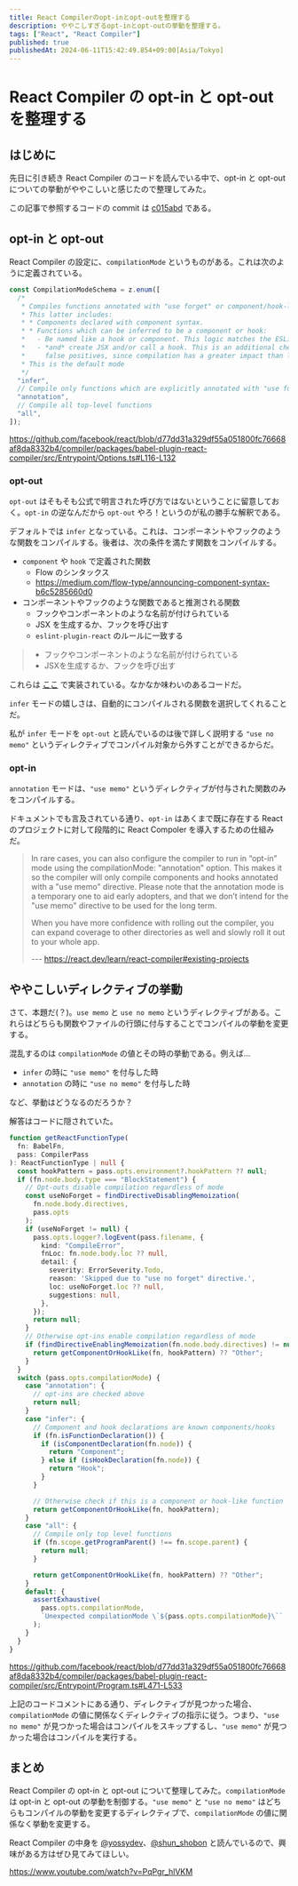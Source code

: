 ```yaml
---
title: React Compilerのopt-inとopt-outを整理する
description: ややこしすぎるopt-inとopt-outの挙動を整理する。
tags: ["React", "React Compiler"]
published: true
publishedAt: 2024-06-11T15:42:49.854+09:00[Asia/Tokyo]
---
```


# React Compiler の opt-in と opt-out を整理する

## はじめに

先日に引き続き React Compiler のコードを読んでいる中で、opt-in と opt-out についての挙動がややこしいと感じたので整理してみた。

この記事で参照するコードの commit は [c015abd](https://github.com/facebook/react/commit/c015abd9dc32e9604e992cf351f1e130fd2a0de0) である。

## opt-in と opt-out

React Compiler の設定に、`compilationMode` というものがある。これは次のように定義されている。

```ts:Options.ts
const CompilationModeSchema = z.enum([
  /*
   * Compiles functions annotated with "use forget" or component/hook-like functions.
   * This latter includes:
   * * Components declared with component syntax.
   * * Functions which can be inferred to be a component or hook:
   *   - Be named like a hook or component. This logic matches the ESLint rule.
   *   - *and* create JSX and/or call a hook. This is an additional check to help prevent
   *     false positives, since compilation has a greater impact than linting.
   * This is the default mode
   */
  "infer",
  // Compile only functions which are explicitly annotated with "use forget"
  "annotation",
  // Compile all top-level functions
  "all",
]);
```

https://github.com/facebook/react/blob/d77dd31a329df55a051800fc76668af8da8332b4/compiler/packages/babel-plugin-react-compiler/src/Entrypoint/Options.ts#L116-L132

### opt-out

`opt-out` はそもそも公式で明言された呼び方ではないということに留意しておく。`opt-in` の逆なんだから `opt-out` やろ！というのが私の勝手な解釈である。

デフォルトでは `infer` となっている。これは、コンポーネントやフックのような関数をコンパイルする。後者は、次の条件を満たす関数をコンパイルする。

- `component` や `hook` で定義された関数
  - Flow のシンタックス
  - https://medium.com/flow-type/announcing-component-syntax-b6c5285660d0
- コンポーネントやフックのような関数であると推測される関数
  - フックやコンポーネントのような名前が付けられている
  - JSX を生成するか、フックを呼び出す
  - `eslint-plugin-react` のルールに一致する

> - フックやコンポーネントのような名前が付けられている
> - JSXを生成するか、フックを呼び出す

これらは [ここ](https://github.com/facebook/react/blob/d77dd31a329df55a051800fc76668af8da8332b4/compiler/packages/babel-plugin-react-compiler/src/Entrypoint/Program.ts#L566-L787) で実装されている。なかなか味わいのあるコードだ。

`infer` モードの嬉しさは、自動的にコンパイルされる関数を選択してくれることだ。

私が `infer` モードを `opt-out` と読んでいるのは後で詳しく説明する `"use no memo"` というディレクティブでコンパイル対象から外すことができるからだ。

### opt-in

`annotation` モードは、`"use memo"` というディレクティブが付与された関数のみをコンパイルする。

ドキュメントでも言及されている通り、`opt-in` はあくまで既に存在する React のプロジェクトに対して段階的に React Compoler を導入するための仕組みだ。

> In rare cases, you can also configure the compiler to run in “opt-in” mode using the compilationMode: "annotation" option. This makes it so the compiler will only compile components and hooks annotated with a "use memo" directive. Please note that the annotation mode is a temporary one to aid early adopters, and that we don’t intend for the "use memo" directive to be used for the long term.
>
> When you have more confidence with rolling out the compiler, you can expand coverage to other directories as well and slowly roll it out to your whole app.
>
> --- https://react.dev/learn/react-compiler#existing-projects

## ややこしいディレクティブの挙動

さて、本題だ(？)。`use memo` と `use no memo` というディレクティブがある。これらはどちらも関数やファイルの行頭に付与することでコンパイルの挙動を変更する。

混乱するのは `compilationMode` の値とその時の挙動である。例えば...

- `infer` の時に `"use memo"` を付与した時
- `annotation` の時に `"use no memo"` を付与した時

など、挙動はどうなるのだろうか？

解答はコードに隠されていた。

```ts:Program.ts
function getReactFunctionType(
  fn: BabelFn,
  pass: CompilerPass
): ReactFunctionType | null {
  const hookPattern = pass.opts.environment?.hookPattern ?? null;
  if (fn.node.body.type === "BlockStatement") {
    // Opt-outs disable compilation regardless of mode
    const useNoForget = findDirectiveDisablingMemoization(
      fn.node.body.directives,
      pass.opts
    );
    if (useNoForget != null) {
      pass.opts.logger?.logEvent(pass.filename, {
        kind: "CompileError",
        fnLoc: fn.node.body.loc ?? null,
        detail: {
          severity: ErrorSeverity.Todo,
          reason: 'Skipped due to "use no forget" directive.',
          loc: useNoForget.loc ?? null,
          suggestions: null,
        },
      });
      return null;
    }
    // Otherwise opt-ins enable compilation regardless of mode
    if (findDirectiveEnablingMemoization(fn.node.body.directives) != null) {
      return getComponentOrHookLike(fn, hookPattern) ?? "Other";
    }
  }
  switch (pass.opts.compilationMode) {
    case "annotation": {
      // opt-ins are checked above
      return null;
    }
    case "infer": {
      // Component and hook declarations are known components/hooks
      if (fn.isFunctionDeclaration()) {
        if (isComponentDeclaration(fn.node)) {
          return "Component";
        } else if (isHookDeclaration(fn.node)) {
          return "Hook";
        }
      }

      // Otherwise check if this is a component or hook-like function
      return getComponentOrHookLike(fn, hookPattern);
    }
    case "all": {
      // Compile only top level functions
      if (fn.scope.getProgramParent() !== fn.scope.parent) {
        return null;
      }

      return getComponentOrHookLike(fn, hookPattern) ?? "Other";
    }
    default: {
      assertExhaustive(
        pass.opts.compilationMode,
        `Unexpected compilationMode \`${pass.opts.compilationMode}\``
      );
    }
  }
}
```

https://github.com/facebook/react/blob/d77dd31a329df55a051800fc76668af8da8332b4/compiler/packages/babel-plugin-react-compiler/src/Entrypoint/Program.ts#L471-L533

上記のコードコメントにある通り、ディレクティブが見つかった場合、`compilationMode` の値に関係なくディレクティブの指示に従う。つまり、`"use no memo"` が見つかった場合はコンパイルをスキップするし、`"use memo"` が見つかった場合はコンパイルを実行する。

## まとめ

React Compiler の opt-in と opt-out について整理してみた。`compilationMode` は opt-in と opt-out の挙動を制御する。`"use memo"` と `"use no memo"` はどちらもコンパイルの挙動を変更するディレクティブで、`compilationMode` の値に関係なく挙動を変更する。

React Compiler の中身を [@yossydev](https://twitter.com/yossydev)、[@shun_shobon](https://twitter.com/shun_shobon) と読んでいるので、興味がある方はぜひ見てみてほしい。

https://www.youtube.com/watch?v=PqPgr_hlVKM
